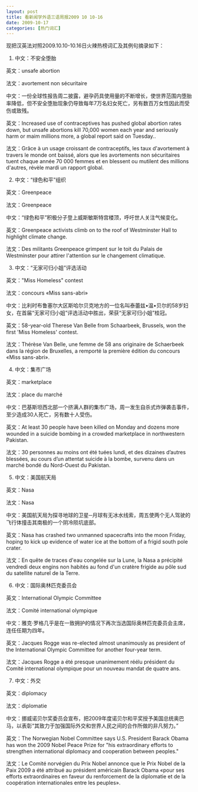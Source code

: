 ```yaml
---
layout: post
title: 看新闻学外语三语周报2009 10 10-16
date: 2009-10-17
categories: [热门词汇]  
---
```


现把汉英法对照2009.10.10-10.16日火辣热榜词汇及其例句摘录如下：

1. 中文：不安全堕胎

英文：unsafe abortion

法文：avortement non sécuritaire

中文：一份全球性报告周二披露，避孕药具使用量的不断增长，使世界范围内堕胎率降低，但不安全堕胎现象仍导致每年7万名妇女死亡，另有数百万女性因此而受伤或致残。

英文：Increased use of contraceptives has pushed global abortion rates down, but unsafe abortions kill 70,000 women each year and seriously harm or maim millions more, a global report said on Tuesday..

法文：Grâce à un usage croissant de contraceptifs, les taux d'avortement à travers le monde ont baissé, alors que les avortements non sécuritaires tuent chaque année 70 000 femmes et en blessent ou mutilent des millions d'autres, révèle mardi un rapport global.



2. 中文：“绿色和平”组织

英文：Greenpeace

法文：Greenpeace

中文：“绿色和平”积极分子登上威斯敏斯特宫楼顶，呼吁世人关注气候变化。

英文：Greenpeace activists climb on to the roof of Westminster Hall to highlight climate change.

法文：Des militants Greenpeace grimpent sur le toit du Palais de Westminster pour attirer l'attention sur le changement climatique.



3. 中文：“无家可归小姐”评选活动

英文："Miss Homeless" contest

法文：concours «Miss sans-abri»

中文：比利时布鲁塞尔大区斯哈尔贝克地方的一位名叫泰蕾兹•温•贝尔的58岁妇女，在首届“无家可归小姐”评选活动中胜出，荣获“无家可归小姐”桂冠。

英文：58-year-old Therese Van Belle from Schaarbeek, Brussels, won the first 'Miss Homeless' contest.

法文：Thérèse Van Belle, une femme de 58 ans originaire de Schaerbeek dans la région de Bruxelles, a remporté la première édition du concours «Miss sans-abri».



4. 中文：集市广场

英文：marketplace

法文：place du marché

中文：巴基斯坦西北部一个挤满人群的集市广场，周一发生自杀式炸弹袭击事件，至少造成30人死亡，另有数十人受伤。

英文：At least 30 people have been killed on Monday and dozens more wounded in a suicide bombing in a crowded marketplace in northwestern Pakistan.

法文：30 personnes au moins ont été tuées lundi, et des dizaines d’autres blessées, au cours d’un attentat suicide à la bombe, survenu dans un marché bondé du Nord-Ouest du Pakistan.



5. 中文：美国航天局

英文：Nasa

法文：Nasa

中文：美国航天局为探寻地球的卫星─月球有无冰水线索，周五使两个无人驾驶的飞行体撞击其南极的一个阴冷陨坑底部。

英文：Nasa has crashed two unmanned spacecrafts into the moon Friday, hoping to kick up evidence of water ice at the bottom of a frigid south pole crater.

法文：En quête de traces d'eau congelée sur la Lune, la Nasa a précipité vendredi deux engins non habités au fond d'un cratère frigide au pôle sud du satellite naturel de la Terre.

6. 中文：国际奥林匹克委员会

英文：International Olympic Committee

法文：Comité international olympique

中文：雅克·罗格几乎是在一致拥护的情况下再次当选国际奥林匹克委员会主席，连任任期为四年。

英文：Jacques Rogge was re-elected almost unanimously as president of the International Olympic Committee for another four-year term.

法文：Jacques Rogge a été presque unanimement réélu président du Comité international olympique pour un nouveau mandat de quatre ans.



7. 中文：外交

英文：diplomacy

法文：diplomatie

中文：挪威诺贝尔奖委员会宣布，把2009年度诺贝尔和平奖授予美国总统奥巴马，以表彰“其致力于加强国际外交和世界人民之间的合作所做的非凡努力。”

英文：The Norwegian Nobel Committee says U.S. President Barack Obama has won the 2009 Nobel Peace Prize for "his extraordinary efforts to strengthen international diplomacy and cooperation between peoples."

法文：Le Comité norvégien du Prix Nobel annonce que le Prix Nobel de la Paix 2009 a été attribué au président américain Barack Obama «pour ses efforts extraordinaires en faveur du renforcement de la diplomatie et de la coopération internationales entre les peuples».
